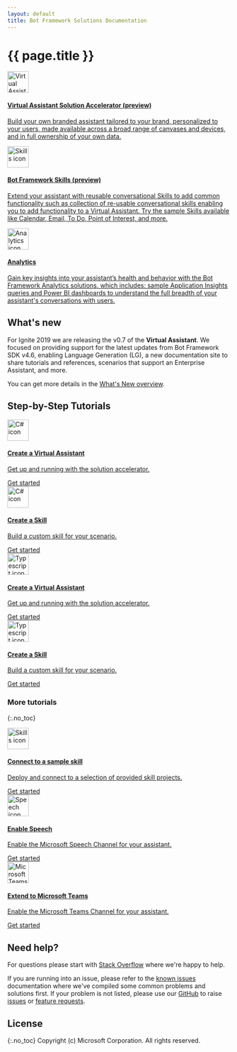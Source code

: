 ```yaml
---
layout: default
title: Bot Framework Solutions Documentation
---
```


# {{ page.title }}

<div class="card-deck">
    <a href="{{site.baseurl}}/overview/virtual-assistant-solution/" class="card">
        <div class="card-body">
          <img src="{{site.baseurl}}/assets/images/icons/virtual-assistant.png" alt="Virtual Assistant icon" width="48px">
            <h4 class="card-title">Virtual Assistant Solution Accelerator (preview)</h4>
            <p class="card-text"> Build your own branded assistant tailored to your brand, personalized to your users, made available across a broad range of canvases and devices, and in full ownership of your own data.</p>
        </div>
    </a>
    <a href="{{site.baseurl}}/overview/skills/" class="card">
        <div class="card-body">        
          <img src="{{site.baseurl}}/assets/images/icons/skill.png" alt="Skills icon" width="48px">
            <h4 class="card-title">Bot Framework Skills (preview)</h4>
            <p class="card-text">Extend your assistant with reusable conversational Skills to add common functionality such as collection of re-usable conversational skills enabling you to add functionality to a Virtual Assistant. Try the sample Skills available like Calendar, Email, To Do, Point of Interest, and more.</p>
        </div>
    </a>
    <a href="{{site.baseurl}}/solution-accelerators/tutorials/view-analytics/1-intro/" class="card">
        <div class="card-body">
          <img src="{{site.baseurl}}/assets/images/icons/bi-dashboard.png" alt="Analytics icon" width="48px">
            <h4 class="card-title">Analytics</h4>
            <p class="card-text">Gain key insights into your assistant’s health and behavior with the Bot Framework Analytics solutions, which includes: sample Application Insights queries and Power BI dashboards to understand the full breadth of your assistant's conversations with users.</p>            
        </div>
    </a>
</div>

## What's new

For Ignite 2019 we are releasing the v0.7 of the **Virtual Assistant**. We focused on providing support for the latest updates from Bot Framework SDK v4.6, enabling Language Generation (LG), a new documentation site to share tutorials and references, scenarios that support an Enterprise Assistant, and more.

You can get more details in the [What's New overview]({{site.baseurl}}/overview/whats-new).

## Step-by-Step Tutorials
<div class="card-deck">
    <a href="{{site.baseurl}}/virtual-assistant/tutorials/create-assistant/csharp/1-intro/" class="card">
        <div class="card-body">
            <img src="{{site.baseurl}}/assets/images/icons/csharp.png" alt="C# icon" width="48px">
            <h4 class="card-title">Create a Virtual Assistant</h4>
            <p class="card-text">Get up and running with the solution accelerator.</p>
            <div class="btn btn-primary">Get started</div>
        </div>
    </a>
    <a href="{{site.baseurl}}/skills/tutorials/create-skill/csharp/1-intro/" class="card">
        <div class="card-body">
            <img src="{{site.baseurl}}/assets/images/icons/csharp.png" alt="C# icon" width="48px">
            <h4 class="card-title">Create a Skill</h4>
            <p class="card-text">Build a custom skill for your scenario.</p>
            <div class="btn btn-primary">Get started</div>
        </div>
    </a>
</div>
<div class="card-deck py-4">
    <a href="{{site.baseurl}}/virtual-assistant/tutorials/create-assistant/typescript/1-intro/" class="card">
        <div class="card-body">
            <img src="{{site.baseurl}}/assets/images/icons/typescript.png" alt="Typescript icon" width="48px">
            <h4 class="card-title">Create a Virtual Assistant</h4>
            <p class="card-text">Get up and running with the solution accelerator.</p>
            <div class="btn btn-primary">Get started</div>
        </div>
    </a>
    <a href="{{site.baseurl}}/skills/tutorials/create-skill/typescript/1-intro/" class="card">
        <div class="card-body">
            <img src="{{site.baseurl}}/assets/images/icons/typescript.png" alt="Typescript icon" width="48px">
            <h4 class="card-title">Create a Skill</h4>
            <p class="card-text">Build a custom skill for your scenario.</p>
            <div class="btn btn-primary">Get started</div>
        </div>
    </a>
</div>

### More tutorials
{:.no_toc}
<div class="card-deck">
     <a href="{{site.baseurl}}/skills/tutorials/add-prebuilt-skill/1-intro/"  class="card">
        <div class="card-body">
            <img src="{{site.baseurl}}/assets/images/icons/skill.png" alt="Skills icon" width="48px">             <h4 class="card-title">Connect to a sample skill</h4>
            <p class="card-text">Deploy and connect to a selection of provided skill projects.</p>
            <div class="btn btn-primary">Get started</div>
        </div>
    </a>
    <a href="{{site.baseurl}}/clients-and-channels/tutorials/enable-speech/1-intro/" class="card">
        <div class="card-body">
            <img src="{{site.baseurl}}/assets/images/icons/speech.png" alt="Speech icon" width="48px">
            <h4 class="card-title">Enable Speech</h4>
            <p class="card-text">Enable the Microsoft Speech Channel for your assistant.</p>
            <div class="btn btn-primary">Get started</div>
        </div>
    </a>
    <a href="{{site.baseurl}}/clients-and-channels/tutorials/enable-teams/1-intro/" class="card">
        <div class="card-body">
            <img src="{{site.baseurl}}/assets/images/icons/teams.png" alt="Microsoft Teams icon" width="48px">
            <h4 class="card-title">Extend to Microsoft Teams</h4>
            <p class="card-text">Enable the Microsoft Teams Channel for your assistant.</p>
            <div class="btn btn-primary">Get started</div>
        </div>
    </a>
</div>

## Need help?
For questions please start with [Stack Overflow](https://stackoverflow.com/questions/tagged/botframework) where we're happy to help. 

If you are running into an issue, please refer to the [known issues]({{site.baseurl}}/help/known-issues/) documentation where we've compiled some common problems and solutions first. If your problem is not listed, please use our [GitHub](https://aka.ms/bfsolutions) to raise [issues](https://github.com/microsoft/botframework-solutions/issues/new?assignees=&labels=Needs+Triage%2C+Type%3A+Bug&template=bug_report.md&title=) or [feature requests](https://github.com/microsoft/botframework-solutions/issues/new?assignees=&labels=Needs+Triage%2C+Type%3A+Suggestion&template=feature_request.md&title=).

## License
{:.no_toc}
Copyright (c) Microsoft Corporation. All rights reserved.
